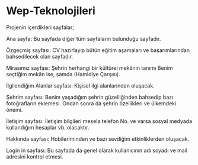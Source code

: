 # Wep-Teknolojileri
Projenin içerdikleri sayfalar;

Ana sayfa:
Bu sayfada diğer tüm sayfaların bulunduğu sayfadır. 

Özgeçmiş sayfası:
CV hazırlayıp bütün eğitim aşamaları ve başarımlarından bahsedilecek olan sayfadır. 

Mirasımız sayfası:
Şehrin herhangi bir kültürel mekânın tanımı 
Benim seçtiğim mekân ise, 
şamda (Hamidiye Çarşısı).

İlgilendiğim Alanlar sayfası:
Kişisel ilgi alanlarından oluşacak.

Şehrim sayfası:
 Benim yaşadığım şehrin güzelliğinden bahsedip bazı fotoğrafların eklemesi.
Ondan sonra da şehrin özellikleri ve ülkemdeki önemi.


İletişim sayfası:
İletişim bilgileri mesela telefon No. ve varsa sosyal medyada kullandığım hesaplar vb. olacaktır.  

Hakkında sayfası:
Hobileriminden ve bazı sevdiğim etkinliklerden oluşacak.

Login in sayfası:
Bu sayfada da genel olarak kullanıcının adı soyadı ve mail adresini kontrol etmesi.

